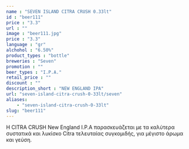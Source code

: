 ```yaml
---
name : "SEVEN ISLAND CITRA CRUSH 0.33lt"
id : "beer111"
price : "3.3"
url : ""
image : "beer111.jpg"
price : "3.3"
language : "gr"
alchohol : "6.50%"
product_types : "bottle"
breweries : "Seven"
promotion : ""
beer_types : "I.P.A."
retail_price : ""
discount : ""
description_short : "NEW ENGLAND IPA"
url: "seven-island-citra-crush-0-33lt/seven"
aliases: 
    - "seven-island-citra-crush-0-33lt"
slug: "beer111"
---
```


Η CITRA CRUSH New England I.P.A παρασκευάζεται με τα καλύτερα συστατικά και λυκίσκο Citra τελευταίας συγκομιδής, για μέγιστο άρωμα και γεύση.